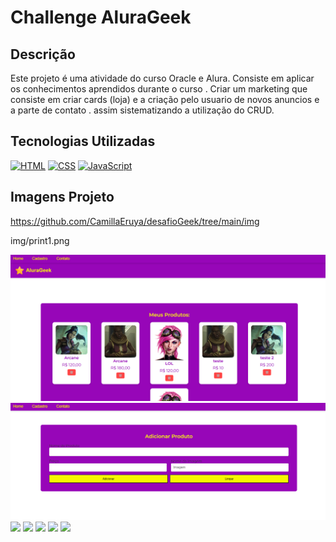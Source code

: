 # Challenge AluraGeek

## Descrição

Este projeto é uma atividade do curso Oracle e Alura. Consiste em aplicar os conhecimentos aprendidos durante o curso .
Criar um marketing que consiste em criar cards (loja) e a criação pelo usuario de novos anuncios e a parte de contato . assim sistematizando a utilização do CRUD.



## Tecnologias Utilizadas

[![HTML](https://img.shields.io/badge/HTML-E34F26?style=for-the-badge&logo=html5&logoColor=white)](https://developer.mozilla.org/pt-BR/docs/Web/HTML)
[![CSS](https://img.shields.io/badge/CSS-1572B6?style=for-the-badge&logo=css3&logoColor=white)](https://developer.mozilla.org/pt-BR/docs/Web/CSS)
[![JavaScript](https://img.shields.io/badge/JavaScript-F7DF1E?style=for-the-badge&logo=javascript&logoColor=black)](https://developer.mozilla.org/pt-BR/docs/Web/JavaScript)

## Imagens Projeto

https://github.com/CamillaEruya/desafioGeek/tree/main/img

img/print1.png

<img src="./img/print1.png">
<img src="./img/print2.pg.png">
<img src="./desafio/img/imprimirt3.png">
<img src="./desafio/img/imprimir4.png">
<img src="./desafio/img/imprimir5.png">
<img src="./desafio/img/imprimir6.png">
<img src="./desafio/img/imprimir8.png">

